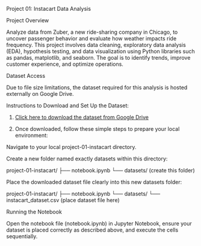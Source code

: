 Project 01: Instacart Data Analysis

Project Overview

Analyze data from Zuber, a new ride-sharing company in Chicago, to uncover passenger behavior and evaluate how weather impacts ride frequency. This project involves data cleaning, exploratory data analysis (EDA), hypothesis testing, and data visualization using Python libraries such as pandas, matplotlib, and seaborn. The goal is to identify trends, improve customer experience, and optimize operations.

Dataset Access

Due to file size limitations, the dataset required for this analysis is hosted externally on Google Drive.

Instructions to Download and Set Up the Dataset:

1. [Click here to download the dataset from Google Drive](https://drive.google.com/drive/folders/1mZ--ezkxjBE-0pGjKT-GLeorUL_QX6MI?usp=sharing)

2. Once downloaded, follow these simple steps to prepare your local environment:

Navigate to your local project-01-instacart directory.

Create a new folder named exactly datasets within this directory:

project-01-instacart/
├── notebook.ipynb
└── datasets/   (create this folder)

Place the downloaded dataset file clearly into this new datasets folder:

project-01-instacart/
├── notebook.ipynb
└── datasets/
    └── instacart_dataset.csv  (place dataset file here)

Running the Notebook

Open the notebook file (notebook.ipynb) in Jupyter Notebook, ensure your dataset is placed correctly as described above, and execute the cells sequentially.